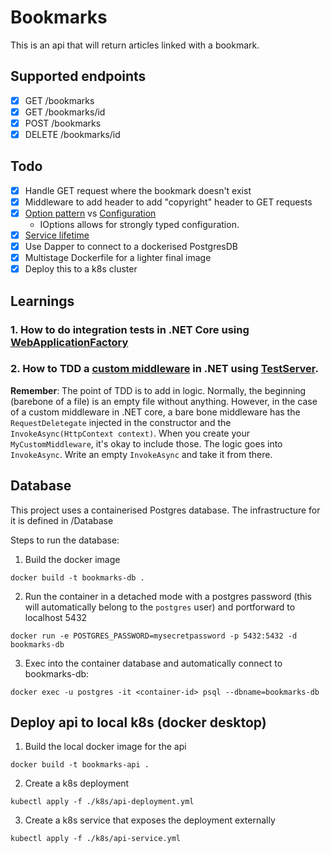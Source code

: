 # Bookmarks

This is an api that will return articles linked with a bookmark.

## Supported endpoints

- [x] GET /bookmarks
- [x] GET /bookmarks/id
- [x] POST /bookmarks
- [x] DELETE /bookmarks/id

## Todo
- [x] Handle GET request where the bookmark doesn't exist
- [x] Middleware to add header to add "copyright" header to GET requests
- [x] [Option pattern](https://docs.microsoft.com/en-us/aspnet/core/fundamentals/configuration/options?view=aspnetcore-3.1) vs [Configuration](https://docs.microsoft.com/en-us/aspnet/core/fundamentals/configuration/?view=aspnetcore-3.1)
  - IOptions allows for strongly typed configuration.
- [x] [Service lifetime](https://docs.microsoft.com/en-us/aspnet/core/fundamentals/dependency-injection?view=aspnetcore-3.1#service-lifetimes)
- [x] Use Dapper to connect to a dockerised PostgresDB
- [x] Multistage Dockerfile for a lighter final image
- [x] Deploy this to a k8s cluster

## Learnings

### 1. How to do integration tests in .NET Core using [WebApplicationFactory](https://docs.microsoft.com/en-us/aspnet/core/test/integration-tests?view=aspnetcore-3.1)
### 2. How to TDD a [custom middleware](https://docs.microsoft.com/en-us/aspnet/core/fundamentals/middleware/write?view=aspnetcore-3.1) in .NET using [TestServer](https://docs.microsoft.com/en-us/aspnet/core/test/middleware?view=aspnetcore-3.1). 

**Remember**: The point of TDD is to add in logic. Normally, the beginning (barebone of a file) is an empty file without anything. However, in the case of a custom middleware in .NET core, a bare bone middleware has the `RequestDeletegate` injected in the constructor and the `InvokeAsync(HttpContext context)`. When you create your `MyCustomMiddleware`, it's okay to include those. The logic goes into `InvokeAsync`. Write an empty `InvokeAsync` and take it from there.


## Database
This project uses a containerised Postgres database. The infrastructure for it is defined in /Database

Steps to run the database:

1. Build the docker image

```
docker build -t bookmarks-db .
```

2. Run the container in a detached mode with a postgres password (this will automatically belong to the `postgres` user) and portforward to localhost 5432

```
docker run -e POSTGRES_PASSWORD=mysecretpassword -p 5432:5432 -d bookmarks-db 
```

3. Exec into the container database and automatically connect to bookmarks-db:

```
docker exec -u postgres -it <container-id> psql --dbname=bookmarks-db
```

## Deploy api to local k8s (docker desktop)

1. Build the local docker image for the api

`docker build -t bookmarks-api .`

2. Create a k8s deployment

`kubectl apply -f ./k8s/api-deployment.yml`

3. Create a k8s service that exposes the deployment externally

`kubectl apply -f ./k8s/api-service.yml`